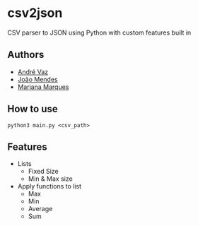 # csv2json

CSV parser to JSON using Python with custom features built in

## Authors

- [André Vaz](https://xfn14.com)
- [João Mendes](https://github.com/joaopsmendes)
- [Mariana Marques](https://github.com/marianarmarques)

## How to use

```console
python3 main.py <csv_path>
```

## Features

- Lists
    - Fixed Size
    - Min & Max size
- Apply functions to list
    - Max
    - Min
    - Average
    - Sum